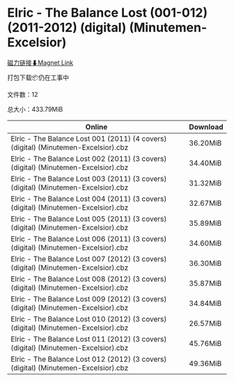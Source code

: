 # Elric - The Balance Lost (001-012) (2011-2012) (digital) (Minutemen-Excelsior)

[磁力链接⬇Magnet Link](magnet:?xt=urn:btih:a13ddbd646e2832a38616920d277f098f9e9c515&dn=Elric%20-%20The%20Balance%20Lost%20%28001-012%29%20%282011-2012%29%20%28digital%29%20%28Minutemen-Excelsior%29)

打包下载📦仍在工事中

文件数：12

总大小：433.79MiB

Online | Download
--- | ---
Elric - The Balance Lost 001 (2011) (4 covers) (digital) (Minutemen-Excelsior).cbz | 36.20MiB
Elric - The Balance Lost 002 (2011) (3 covers) (digital) (Minutemen-Excelsior).cbz | 34.40MiB
Elric - The Balance Lost 003 (2011) (3 covers) (digital) (Minutemen-Excelsior).cbz | 31.32MiB
Elric - The Balance Lost 004 (2011) (3 covers) (digital) (Minutemen-Excelsior).cbz | 32.67MiB
Elric - The Balance Lost 005 (2011) (3 covers) (digital) (Minutemen-Excelsior).cbz | 35.89MiB
Elric - The Balance Lost 006 (2011) (3 covers) (digital) (Minutemen-Excelsior).cbz | 34.60MiB
Elric - The Balance Lost 007 (2012) (3 covers) (digital) (Minutemen-Excelsior).cbz | 36.30MiB
Elric - The Balance Lost 008 (2012) (3 covers) (digital) (Minutemen-Excelsior).cbz | 35.87MiB
Elric - The Balance Lost 009 (2012) (3 covers) (digital) (Minutemen-Excelsior).cbz | 34.84MiB
Elric - The Balance Lost 010 (2012) (3 covers) (digital) (Minutemen-Excelsior).cbz | 26.57MiB
Elric - The Balance Lost 011 (2012) (3 covers) (digital) (Minutemen-Excelsior).cbz | 45.76MiB
Elric - The Balance Lost 012 (2012) (3 covers) (digital) (Minutemen-Excelsior).cbz | 49.36MiB